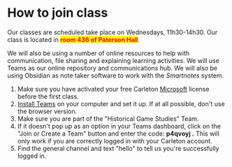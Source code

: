 # How to join class

Our classes are scheduled take place on Wednesdays, 11h30-14h30. Our class is located in <mark style="color:red;">**room 436 of Paterson Hall**</mark>.&#x20;

We will also be using a number of online resources to help with communication, file sharing and explaining learning activities. We will use Teams as our online repository and communications hub. We will also be using Obsidian as note taker software to work with the _Smartnotes_ system.&#x20;

1. Make sure you have activated your free Carleton [Microsoft](course-info/digital-tools/office.md) license before the first class.
2. [Install Teams](course-info/digital-tools/teams.md) on your computer and set it up. If at all possible, don't use the browser version.
3. Make sure you are part of the "Historical Game Studies" Team.&#x20;
4. If it doesn't pop up as an option in your Teams dashboard, click on the "Join or Create a Team" button and enter the code: **p4qvoyj .** This will only work if you are correctly logged in with your Carleton account.
5. Find the general channel and text "hello" to tell us you're successfully logged in.&#x20;

